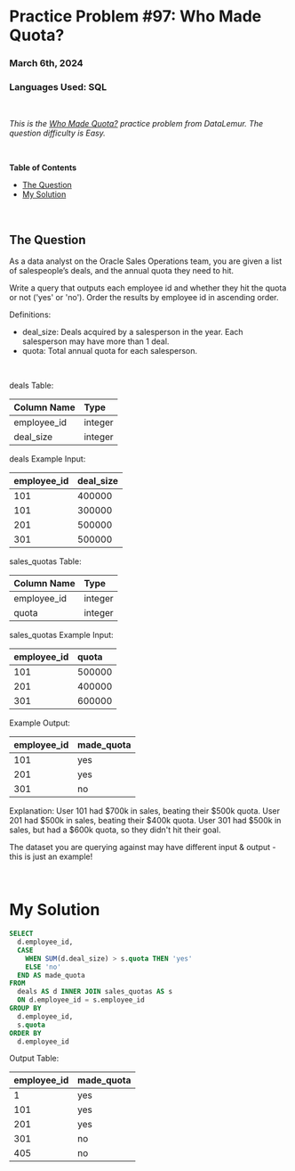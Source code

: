 # **Practice Problem #97: Who Made Quota?**
### March 6th, 2024
### Languages Used: SQL

<br>

*This is the [Who Made Quota?](https://datalemur.com/questions/oracle-sales-quota) practice problem from DataLemur. The question difficulty is Easy.*

<br>

**Table of Contents**

-   [The Question](#the-question)
-   [My Solution](#my-solution)
  
<br>

## The Question

As a data analyst on the Oracle Sales Operations team, you are given a list of salespeople’s deals, and the annual quota they need to hit.

Write a query that outputs each employee id and whether they hit the quota or not ('yes' or 'no'). Order the results by employee id in ascending order.

Definitions:

- deal_size: Deals acquired by a salesperson in the year. Each salesperson may have more than 1 deal.
- quota: Total annual quota for each salesperson.

<br>

deals Table:

| Column Name     |   Type   |
| :-------------- | :------- |
| employee_id     | integer  |
| deal_size       | integer  |

deals Example Input:

| employee_id | deal_size |
| :---------- | :-------- |
| 101         | 400000    |
| 101         | 300000    |
| 201         | 500000    |
| 301         | 500000    |

sales_quotas Table:

| Column Name     | Type     |
| :-------------- | :------- |
| employee_id     | integer  |
| quota           | integer  |

sales_quotas Example Input:

| employee_id | quota  |
| :---------- | :----- |
| 101         | 500000 |
| 201         | 400000 |
| 301         | 600000 |

Example Output:

| employee_id | made_quota |
| :---------- | :--------- |
| 101         | yes        |
| 201         | yes        |
| 301         | no         |

Explanation:
User 101 had $700k in sales, beating their $500k quota. User 201 had $500k in sales, beating their $400k quota. User 301 had $500k in sales, but had a $600k quota, so they didn't hit their goal.

The dataset you are querying against may have different input & output - this is just an example!

<br>

# My Solution

``` SQL
SELECT
  d.employee_id,
  CASE
    WHEN SUM(d.deal_size) > s.quota THEN 'yes'
    ELSE 'no'
  END AS made_quota
FROM 
  deals AS d INNER JOIN sales_quotas AS s 
  ON d.employee_id = s.employee_id
GROUP BY
  d.employee_id,
  s.quota
ORDER BY
  d.employee_id
```

Output Table:

| employee_id | made_quota |
| :---------- | :--------- |
| 1           | yes        |
| 101         | yes        |
| 201         | yes        |
| 301         | no         |
| 405         | no         |
